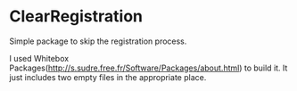 ClearRegistration
=================

Simple package to skip the registration process.

I used Whitebox Packages(http://s.sudre.free.fr/Software/Packages/about.html) to build it.  It just includes two empty files in the appropriate place.
